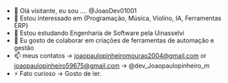 - 👋 Olá visitante, eu sou .... @JoaoDev01001
- 👀 Estou interessado em {Programação, Música, Violino, IA, Ferramentas ERP}
- 🌱 Estou estudando Engenharia de Software pela Uinasselvi
- 💞️ Eu gosto de colaborar em criações de ferramentas de automação e gestão
- 📫 meus contatos -> joaopaulopinheiromourao2004@gmail.com or joaopaulopinheiro59675@gmail.com -> @dev_Joaopaulopinheiro_m
- ⚡ Fato curioso -> Gosto de ler.

<!---
JoaoDev01001/JoaoDev01001 is a ✨ special ✨ repository because its `README.md` (this file) appears on your GitHub profile.
You can click the Preview link to take a look at your changes.
--->
